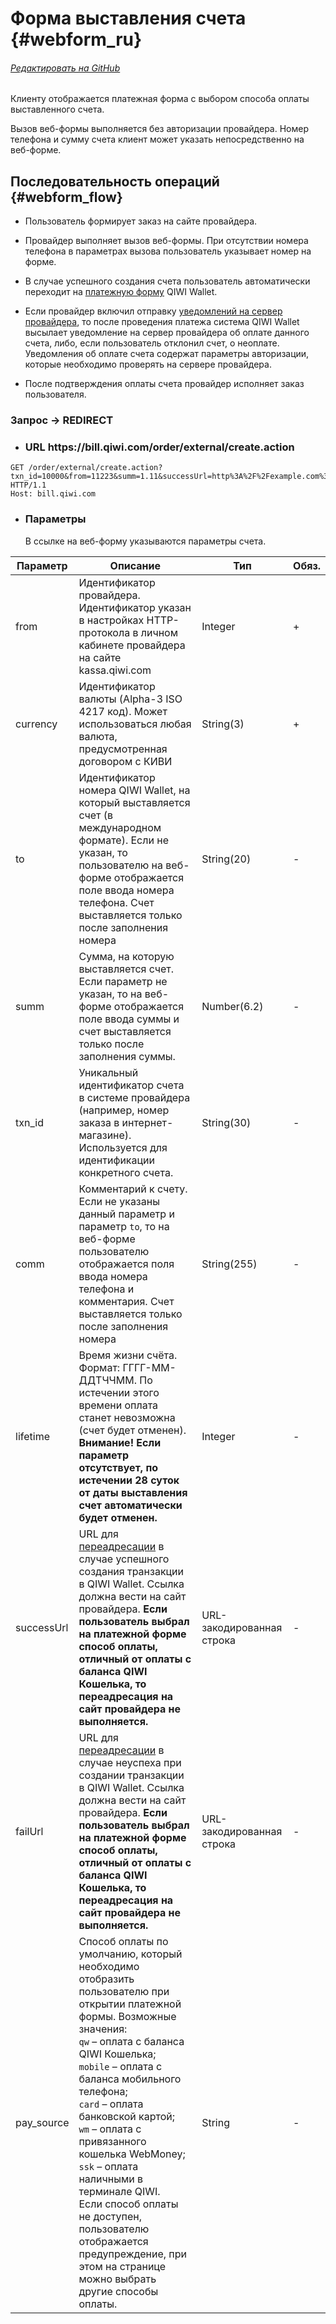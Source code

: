 # Форма выставления счета {#webform_ru}

###### [Редактировать на GitHub](https://github.com/QIWI-API/pull-payments-docs/blob/master/_webform_ru.html.md)

Клиенту отображается платежная форма с выбором способа оплаты выставленного счета.

Вызов веб-формы выполняется без авторизации провайдера. Номер телефона и сумму счета клиент может указать непосредственно на веб-форме.

## Последовательность операций {#webform_flow}

* Пользователь формирует заказ на сайте провайдера.

* Провайдер выполняет вызов веб-формы. При отсутствии номера телефона в параметрах вызова пользователь указывает номер на форме.

* В случае успешного создания счета пользователь автоматически переходит на [платежную форму](#checkout_ru) QIWI Wallet.

* Если провайдер включил отправку [уведомлений на сервер провайдера](#notification_ru), то после проведения платежа система QIWI Wallet высылает уведомление на сервер провайдера об оплате данного счета, либо, если пользователь отклонил счет, о неоплате. Уведомления об оплате счета содержат параметры авторизации, которые необходимо проверять на сервере провайдера.

* После подтверждения оплаты счета провайдер исполняет заказ пользователя.

<h3 class="request method">Запрос → REDIRECT</h3>

<ul class="nestedList url">
    <li><h3>URL <span>https://bill.qiwi.com/order/external/create.action</span></h3></li>
</ul>

~~~http
GET /order/external/create.action?txn_id=10000&from=11223&summ=1.11&successUrl=http%3A%2F%2Fexample.com%3Fcurrency=643 HTTP/1.1
Host: bill.qiwi.com
~~~

<ul class="nestedList params">
    <li><h3>Параметры</h3><span>В ссылке на веб-форму указываются параметры счета.</span></li>
</ul>

Параметр|Описание|Тип|Обяз.
---------|--------|---|----
from | Идентификатор провайдера. Идентификатор указан в настройках HTTP-протокола в личном кабинете провайдера на сайте kassa.qiwi.com|Integer|+
currency | Идентификатор валюты (Alpha-3 ISO 4217 код). Может использоваться любая валюта, предусмотренная договором с КИВИ | String(3)|+
to | Идентификатор номера QIWI Wallet, на который выставляется счет (в международном формате). Если не указан, то пользователю на веб-форме  отображается  поле ввода номера телефона. Счет выставляется только после заполнения номера | String(20)|-
summ | Сумма, на которую выставляется счет. Если параметр не указан, то на веб-форме отображается поле ввода суммы и счет выставляется только после заполнения суммы. | Number(6.2)|-
txn_id|Уникальный идентификатор счета в системе провайдера (например, номер заказа в интернет-магазине). Используется для идентификации конкретного счета. |String(30)|-
comm | Комментарий к счету. Если не указаны данный параметр и параметр `to`, то на веб-форме пользователю отображается поля ввода номера телефона и комментария. Счет выставляется только после заполнения номера| String(255)|-
lifetime | Время жизни счёта. Формат: ГГГГ-ММ-ДДTЧЧММ. По истечении этого времени оплата станет невозможна (счет будет отменен). **Внимание! Если параметр отсутствует, по истечении 28 суток от даты выставления счет автоматически будет отменен.**|Integer|-
successUrl|URL для [переадресации](#back_url) в случае успешного создания транзакции в QIWI Wallet. Ссылка должна вести на сайт провайдера. **Если пользователь выбрал на платежной форме способ оплаты, отличный от оплаты с баланса QIWI Кошелька, то переадресация на сайт провайдера не выполняется.**|URL-закодированная строка|-
failUrl|URL для [переадресации](#back_url) в случае неуспеха при создании транзакции в QIWI Wallet. Ссылка должна вести на сайт провайдера. **Если пользователь выбрал на платежной форме способ оплаты, отличный от оплаты с баланса QIWI Кошелька, то переадресация на сайт провайдера не выполняется.**|URL-закодированная строка|-
pay_source |Способ оплаты по умолчанию, который необходимо отобразить пользователю при открытии платежной формы. Возможные значения:<br>`qw` – оплата с баланса QIWI Кошелька;<br> `mobile` – оплата с баланса мобильного телефона;<br> `card` – оплата банковской картой;<br> `wm` – оплата с привязанного кошелька WebMoney;<br> `ssk` – оплата наличными в терминале QIWI.<br>Если способ оплаты не доступен, пользователю отображается предупреждение, при этом на странице можно выбрать другие способы оплаты. |String|-
